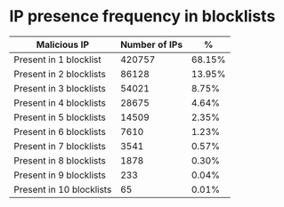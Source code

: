 # IP presence frequency in blocklists
| Malicious IP | Number of IPs | % |
|----|----|----|
| Present in 1 blocklist | 420757 | 68.15% |
| Present in 2 blocklists | 86128 | 13.95% |
| Present in 3 blocklists | 54021 | 8.75% |
| Present in 4 blocklists | 28675 | 4.64% |
| Present in 5 blocklists | 14509 | 2.35% |
| Present in 6 blocklists | 7610 | 1.23% |
| Present in 7 blocklists | 3541 | 0.57% |
| Present in 8 blocklists | 1878 | 0.30% |
| Present in 9 blocklists | 233 | 0.04% |
| Present in 10 blocklists | 65 | 0.01% |
